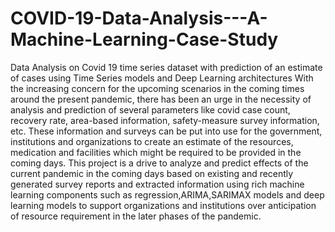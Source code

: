 # COVID-19-Data-Analysis---A-Machine-Learning-Case-Study
Data Analysis on Covid 19 time series dataset with prediction of an estimate of cases using Time Series models and Deep Learning architectures
 With the increasing concern for the upcoming scenarios in the coming times around the present pandemic, there has been an urge in the necessity of analysis and prediction of several parameters like covid case count, recovery rate, area-based information, safety-measure survey information, etc. These information and surveys can be put into use for the government, institutions and organizations to create an estimate of the resources, medication and facilities which might be required to be provided in the coming days.
   This project is a drive to analyze and predict effects of the current pandemic in the coming days based on existing and recently generated survey reports and extracted information using rich machine learning components such as regression,ARIMA,SARIMAX models and deep learning models to support organizations and institutions over anticipation of resource requirement in the later phases of the pandemic.
